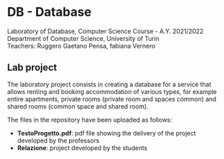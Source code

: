 # DB - Database
Laboratory of Database, Computer Science Course - A.Y. 2021/2022  
Department of Computer Science, University of Turin  
Teachers: Ruggero Gaetano Pensa, fabiana Vernero

## Lab project
The laboratory project consists in creating a database for a service that allows renting and booking accommodation of various types, for example entire apartments, private rooms (private room and spaces common) and shared rooms (common space and shared room).

The files in the repository have been uploaded as follows:
* **TestoProgetto.pdf**: pdf file showing the delivery of the project developed by the professors
* **Relazione**: project developed by the students
